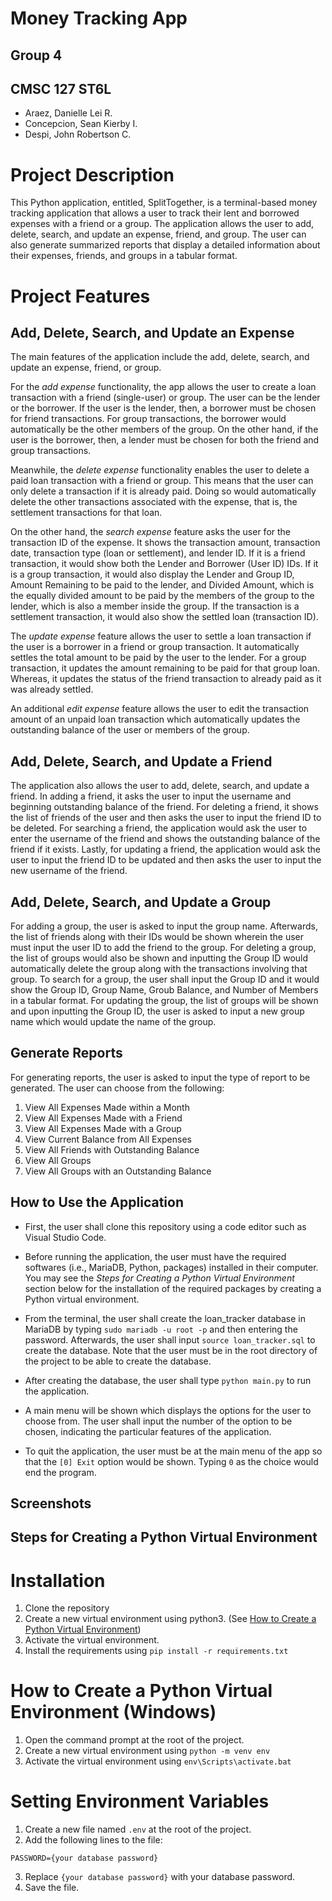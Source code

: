 # Money Tracking App
## Group 4
## CMSC 127 ST6L
* Araez, Danielle Lei R.  
* Concepcion, Sean Kierby I.  
* Despi, John Robertson C.  
  
# Project Description
This Python application, entitled, SplitTogether, is a terminal-based money tracking application that allows a user to track their lent and borrowed expenses with a friend or a group. The application allows the user to add, delete, search, and update an expense, friend, and group. The user can also generate summarized reports that display a detailed information about their expenses, friends, and groups in a tabular format.
  
# Project Features
## Add, Delete, Search, and Update an Expense  
The main features of the application include the add, delete, search, and update an expense, friend, or group.      
    
For the *add expense* functionality, the app allows the user to create a loan transaction with a friend (single-user) or group. The user can be the lender or the borrower. If the user is the lender, then, a borrower must be chosen for friend transactions. For group transactions, the borrower would automatically be the other members of the group. On the other hand, if the user is the borrower, then, a lender must be chosen for both the friend and group transactions.   
  
Meanwhile, the *delete expense* functionality enables the user to delete a paid loan transaction with a friend or group. This means that the user can only delete a transaction if it is already paid. Doing so would automatically delete the other transactions associated with the expense, that is, the settlement transactions for that loan.  
  
On the other hand, the *search expense* feature asks the user for the transaction ID of the expense. It shows the transaction amount, transaction date, transaction type (loan or settlement), and lender ID. If it is a friend transaction, it would show both the Lender and Borrower (User ID) IDs. If it is a group transaction, it would also display the Lender and Group ID, Amount Remaining to be paid to the lender, and Divided Amount, which is the equally divided amount to be paid by the members of the group to the lender, which is also a member inside the group. If the transaction is a settlement transaction, it would also show the settled loan (transaction ID).   
  
The *update expense* feature allows the user to settle a loan transaction if the user is a borrower in a friend or group transaction. It automatically settles the total amount to be paid by the user to the lender. For a group transaction, it updates the amount remaining to be paid for that group loan. Whereas, it updates the status of the friend transaction to already paid as it was already settled. 

An additional *edit expense* feature allows the user to edit the transaction amount of an unpaid loan transaction which automatically updates the outstanding balance of the user or members of the group. 
  
## Add, Delete, Search, and Update a Friend  
The application also allows the user to add, delete, search, and update a friend. In adding a friend, it asks the user to input the username and beginning outstanding balance of the friend. For deleting a friend, it shows the list of friends of the user and then asks the user to input the friend ID to be deleted. For searching a friend, the application would ask the user to enter the username of the friend and shows the outstanding balance of the friend if it exists. Lastly, for updating a friend, the application would ask the user to input the friend ID to be updated and then asks the user to input the new username of the friend.      
  
## Add, Delete, Search, and Update a Group  
For adding a group, the user is asked to input the group name. Afterwards, the list of friends along with their IDs would be shown wherein the user must input the user ID to add the friend to the group. For deleting a group, the list of groups would also be shown and inputting the Group ID would automatically delete the group along with the transactions involving that group. To search for a group, the user shall input the Group ID and it would show the Group ID, Group Name, Groub Balance, and Number of Members in a tabular format. For updating the group, the list of groups will be shown and upon inputting the Group ID, the user is asked to input a new group name which would update the name of the group.   

## Generate Reports
For generating reports, the user is asked to input the type of report to be generated. The user can choose from the following:
1. View All Expenses Made within a Month  
2. View All Expenses Made with a Friend  
3. View All Expenses Made with a Group  
4. View Current Balance from All Expenses  
5. View All Friends with Outstanding Balance  
6. View All Groups  
7. View All Groups with an Outstanding Balance  
  
## How to Use the Application  
* First, the user shall clone this repository using a code editor such as Visual Studio Code.    
  
* Before running the application, the user must have the required softwares (i.e., MariaDB, Python, packages) installed in their computer. You may see the *Steps for Creating a Python Virtual Environment* section below for the installation of the required packages by creating a Python virtual environment.   
  
* From the terminal, the user shall create the loan_tracker database in MariaDB by typing `sudo mariadb -u root -p` and then entering the password. Afterwards, the user shall input `source loan_tracker.sql` to create the database. Note that the user must be in the root directory of the project to be able to create the database.    
  
* After creating the database, the user shall type `python main.py` to run the application.    
  
* A main menu will be shown which displays the options for the user to choose from. The user shall input the number of the option to be chosen, indicating the particular features of the application. 
  
* To quit the application, the user must be at the main menu of the app so that the `[0] Exit` option would be shown. Typing `0` as the choice would end the program.      
  
## Screenshots  
  


## Steps for Creating a Python Virtual Environment  
  
# Installation  
1. Clone the repository
2. Create a new virtual environment using python3. (See [How to Create a Python Virtual Environment](#how-to-create-a-python-virtual-environment-windows))
3. Activate the virtual environment.
4. Install the requirements using `pip install -r requirements.txt`


# How to Create a Python Virtual Environment (Windows)
1. Open the command prompt at the root of the project.
2. Create a new virtual environment using `python -m venv env`
3. Activate the virtual environment using `env\Scripts\activate.bat`


# Setting Environment Variables
1. Create a new file named `.env` at the root of the project.
2. Add the following lines to the file:
```
PASSWORD={your database password}
```
3. Replace `{your database password}` with your database password.
4. Save the file.